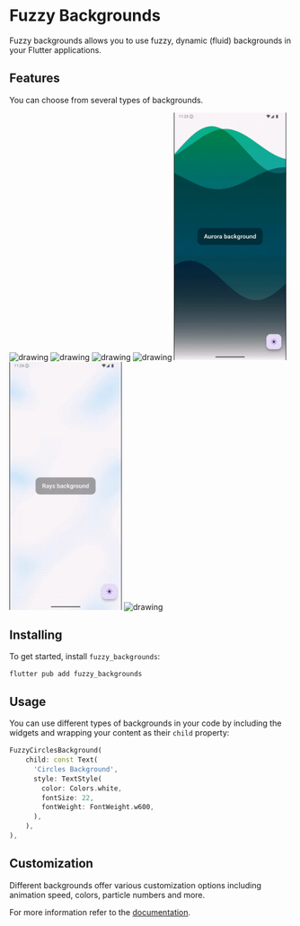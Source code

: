 <!--
This README describes the package. If you publish this package to pub.dev,
this README's contents appear on the landing page for your package.

For information about how to write a good package README, see the guide for
[writing package pages](https://dart.dev/tools/pub/writing-package-pages).

For general information about developing packages, see the Dart guide for
[creating packages](https://dart.dev/guides/libraries/create-packages)
and the Flutter guide for
[developing packages and plugins](https://flutter.dev/to/develop-packages).
-->

# Fuzzy Backgrounds

Fuzzy backgrounds allows you to use fuzzy, dynamic (fluid) backgrounds in your Flutter applications.

## Features

You can choose from several types of backgrounds.

<img src="https://github.com/RayLabz/fuzzy_backgrounds/blob/main/media/gradient-background.gif?raw=true" alt="drawing" width="200"/>
<img src="https://github.com/RayLabz/fuzzy_backgrounds/blob/main/media/fuzzy-circles.gif?raw=true" alt="drawing" width="200"/> 
<img src="https://github.com/RayLabz/fuzzy_backgrounds/blob/main/media/bloomy-orbs.gif?raw=true" alt="drawing" width="200"/>
<img src="https://github.com/RayLabz/fuzzy_backgrounds/blob/main/media/ribbon.gif?raw=true" alt="drawing" width="200"/>
<img src="https://github.com/RayLabz/fuzzy_backgrounds/blob/main/media/aurora.gif?raw=true" alt="drawing" width="200"/>
<img src="https://github.com/RayLabz/fuzzy_backgrounds/blob/main/media/rays-background.gif?raw=true" alt="drawing" width="200"/>
<img src="https://github.com/RayLabz/fuzzy_backgrounds/blob/main/media/flow-fields.gif?raw=true" alt="drawing" width="200"/>

## Installing

To get started, install `fuzzy_backgrounds`:

```shell
flutter pub add fuzzy_backgrounds
```

## Usage

You can use different types of backgrounds in your code by including the widgets
and wrapping your content as their `child` property:

```dart
FuzzyCirclesBackground(
    child: const Text(
      'Circles Background',
      style: TextStyle(
        color: Colors.white,
        fontSize: 22,
        fontWeight: FontWeight.w600,
      ),
    ),
),
```

## Customization

Different backgrounds offer various customization options including animation speed, colors, 
particle numbers and more.

For more information refer to the [documentation](docs/api/index.html).
